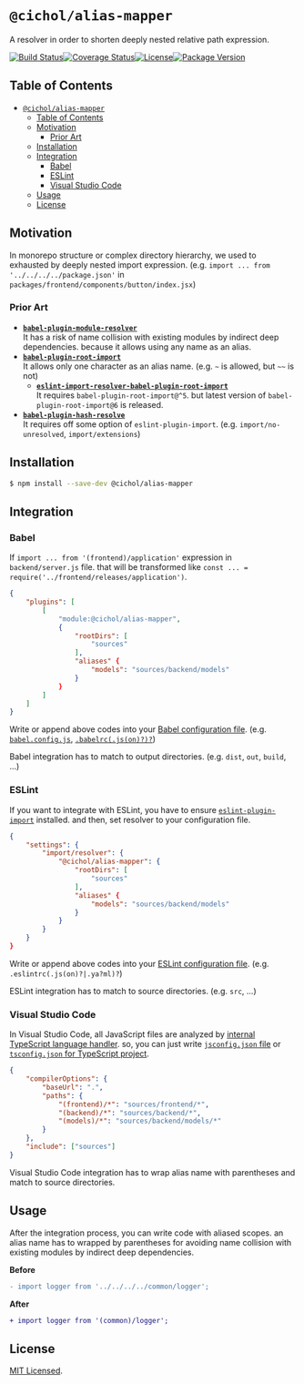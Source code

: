 # `@cichol/alias-mapper`

A resolver in order to shorten deeply nested relative path expression.

[![Build Status][github actions badge]][github actions][![Coverage Status][coverage badge]][coverage][![License][license badge]](LICENSE)[![Package Version][npm package version badge]][npm package]

## Table of Contents

- [`@cichol/alias-mapper`](#cicholalias-mapper)
  - [Table of Contents](#table-of-contents)
  - [Motivation](#motivation)
    - [Prior Art](#prior-art)
  - [Installation](#installation)
  - [Integration](#integration)
    - [Babel](#babel)
    - [ESLint](#eslint)
    - [Visual Studio Code](#visual-studio-code)
  - [Usage](#usage)
  - [License](#license)

## Motivation

In monorepo structure or complex directory hierarchy, we used to exhausted by deeply nested import expression. (e.g. `import ... from '../../../../package.json'` in `packages/frontend/components/button/index.jsx`)

### Prior Art

-   [**`babel-plugin-module-resolver`**][babel plugin module resolver]<br />It has a risk of name collision with existing modules by indirect deep dependencies. because it allows using any name as an alias.
-   [**`babel-plugin-root-import`**][babel plugin root import]<br />It allows only one character as an alias name. (e.g. `~` is allowed, but `~~` is not)
    -   [**`eslint-import-resolver-babel-plugin-root-import`**][eslint import resolver babel plugin root import]<br />It requires `babel-plugin-root-import@^5`. but latest version of `babel-plugin-root-import@6` is released.
-   [**`babel-plugin-hash-resolve`**][babel plugin hash resolve]<br />It requires off some option of `eslint-plugin-import`. (e.g. `import/no-unresolved`, `import/extensions`)

## Installation

```sh
$ npm install --save-dev @cichol/alias-mapper
```

## Integration

### Babel

If `import ... from '(frontend)/application'` expression in `backend/server.js` file. that will be transformed like `const ... = require('../frontend/releases/application')`.

```json
{
    "plugins": [
        [
            "module:@cichol/alias-mapper",
            {
                "rootDirs": [
                    "sources"
                ],
                "aliases" {
                    "models": "sources/backend/models"
                }
            }
        ]
    ]
}
```

Write or append above codes into your [Babel configuration file][babel configuration file]. (e.g. [`babel.config.js`][babel config js], [`.babelrc(.js(on)?)?`][babelrc])

Babel integration has to match to output directories. (e.g. `dist`, `out`, `build`, ...)

### ESLint

If you want to integrate with ESLint, you have to ensure [`eslint-plugin-import`][eslint plugin import] installed. and then, set resolver to your configuration file.

```json
{
    "settings": {
        "import/resolver": {
            "@cichol/alias-mapper": {
                "rootDirs": [
                    "sources"
                ],
                "aliases" {
                    "models": "sources/backend/models"
                }
            }
        }
    }
}
```

Write or append above codes into your [ESLint configuration file][eslint configuration file]. (e.g. `.eslintrc(.js(on)?|.ya?ml)?`)

ESLint integration has to match to source directories. (e.g. `src`, ...)

### Visual Studio Code

In Visual Studio Code, all JavaScript files are analyzed by [internal TypeScript language handler][internal typescript language handler]. so, you can just write [`jsconfig.json` file][jsconfig json] or [`tsconfig.json` for TypeScript project][tsconfig json].

```json
{
    "compilerOptions": {
        "baseUrl": ".",
        "paths": {
            "(frontend)/*": "sources/frontend/*",
            "(backend)/*": "sources/backend/*",
            "(models)/*": "sources/backend/models/*"
        }
    },
    "include": ["sources"]
}
```

Visual Studio Code integration has to wrap alias name with parentheses and match to source directories.

## Usage

After the integration process, you can write code with aliased scopes. an alias name has to wrapped by parentheses for avoiding name collision with existing modules by indirect deep dependencies.

**Before**

```diff
- import logger from '../../../../common/logger';
```

**After**

```diff
+ import logger from '(common)/logger';
```

## License

[MIT Licensed](../../LICENSE).

[github actions badge]: https://img.shields.io/github/actions/workflow/status/morrighan/packages/default.yml?branch=develop&style=flat-square
[github actions]: https://github.com/morrighan/packages/actions
[coverage badge]: https://img.shields.io/codecov/c/github/morrighan/packages?style=flat-square
[coverage]: https://app.codecov.io/gh/morrighan/packages/tree/develop/packages%2Falias-mapper
[license badge]: https://img.shields.io/github/license/morrighan/packages.svg?style=flat-square
[npm package version badge]: https://img.shields.io/npm/v/@cichol/alias-mapper.svg?style=flat-square
[npm package]: https://www.npmjs.com/package/@cichol/alias-mapper
[babel plugin module resolver]: https://www.npmjs.com/package/babel-plugin-module-resolver
[babel plugin root import]: https://www.npmjs.com/package/babel-plugin-root-import
[eslint import resolver babel plugin root import]: https://www.npmjs.com/package/eslint-import-resolver-babel-plugin-root-import
[babel plugin hash resolve]: https://www.npmjs.com/package/babel-plugin-hash-resolve
[babel configuration file]: https://babeljs.io/docs/en/configuration
[babel config js]: https://babeljs.io/docs/en/config-files#project-wide-configuration
[babelrc]: https://babeljs.io/docs/en/config-files#file-relative-configuration
[eslint plugin import]: https://www.npmjs.com/package/eslint-plugin-import
[eslint configuration file]: https://eslint.org/docs/user-guide/configuring#configuration-file-formats
[internal typescript language handler]: https://github.com/Microsoft/vscode-languageserver-node
[jsconfig json]: https://code.visualstudio.com/docs/languages/jsconfig
[tsconfig json]: https://www.typescriptlang.org/docs/handbook/tsconfig-json.html
